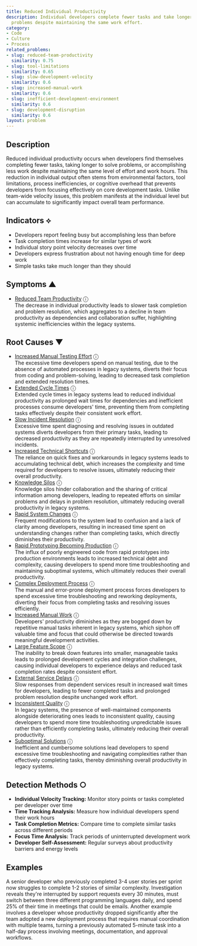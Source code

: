 ```yaml
---
title: Reduced Individual Productivity
description: Individual developers complete fewer tasks and take longer to resolve
  problems despite maintaining the same work effort.
category:
- Code
- Culture
- Process
related_problems:
- slug: reduced-team-productivity
  similarity: 0.75
- slug: tool-limitations
  similarity: 0.65
- slug: slow-development-velocity
  similarity: 0.6
- slug: increased-manual-work
  similarity: 0.6
- slug: inefficient-development-environment
  similarity: 0.6
- slug: development-disruption
  similarity: 0.6
layout: problem
---
```


## Description

Reduced individual productivity occurs when developers find themselves completing fewer tasks, taking longer to solve problems, or accomplishing less work despite maintaining the same level of effort and work hours. This reduction in individual output often stems from environmental factors, tool limitations, process inefficiencies, or cognitive overhead that prevents developers from focusing effectively on core development tasks. Unlike team-wide velocity issues, this problem manifests at the individual level but can accumulate to significantly impact overall team performance.


## Indicators ⟡

- Developers report feeling busy but accomplishing less than before
- Task completion times increase for similar types of work
- Individual story point velocity decreases over time
- Developers express frustration about not having enough time for deep work
- Simple tasks take much longer than they should


## Symptoms ▲

- [Reduced Team Productivity](reduced-team-productivity.md) <span class="info-tooltip" title="Confidence: 0.381, Strength: 0.761">ⓘ</span>
<br/>  The decrease in individual productivity leads to slower task completion and problem resolution, which aggregates to a decline in team productivity as dependencies and collaboration suffer, highlighting systemic inefficiencies within the legacy systems.

## Root Causes ▼

- [Increased Manual Testing Effort](increased-manual-testing-effort.md) <span class="info-tooltip" title="Confidence: 0.589, Strength: 0.875">ⓘ</span>
<br/>  The excessive time developers spend on manual testing, due to the absence of automated processes in legacy systems, diverts their focus from coding and problem-solving, leading to decreased task completion and extended resolution times.
- [Extended Cycle Times](extended-cycle-times.md) <span class="info-tooltip" title="Confidence: 0.454, Strength: 0.828">ⓘ</span>
<br/>  Extended cycle times in legacy systems lead to reduced individual productivity as prolonged wait times for dependencies and inefficient processes consume developers' time, preventing them from completing tasks effectively despite their consistent work effort.
- [Slow Incident Resolution](slow-incident-resolution.md) <span class="info-tooltip" title="Confidence: 0.405, Strength: 0.774">ⓘ</span>
<br/>  Excessive time spent diagnosing and resolving issues in outdated systems diverts developers from their primary tasks, leading to decreased productivity as they are repeatedly interrupted by unresolved incidents.
- [Increased Technical Shortcuts](increased-technical-shortcuts.md) <span class="info-tooltip" title="Confidence: 0.383, Strength: 0.643">ⓘ</span>
<br/>  The reliance on quick fixes and workarounds in legacy systems leads to accumulating technical debt, which increases the complexity and time required for developers to resolve issues, ultimately reducing their overall productivity.
- [Knowledge Silos](knowledge-silos.md) <span class="info-tooltip" title="Confidence: 0.380, Strength: 0.640">ⓘ</span>
<br/>  Knowledge silos hinder collaboration and the sharing of critical information among developers, leading to repeated efforts on similar problems and delays in problem resolution, ultimately reducing overall productivity in legacy systems.
- [Rapid System Changes](rapid-system-changes.md) <span class="info-tooltip" title="Confidence: 0.376, Strength: 0.655">ⓘ</span>
<br/>  Frequent modifications to the system lead to confusion and a lack of clarity among developers, resulting in increased time spent on understanding changes rather than completing tasks, which directly diminishes their productivity.
- [Rapid Prototyping Becoming Production](rapid-prototyping-becoming-production.md) <span class="info-tooltip" title="Confidence: 0.356, Strength: 0.675">ⓘ</span>
<br/>  The influx of poorly engineered code from rapid prototypes into production environments leads to increased technical debt and complexity, causing developers to spend more time troubleshooting and maintaining suboptimal systems, which ultimately reduces their overall productivity.
- [Complex Deployment Process](complex-deployment-process.md) <span class="info-tooltip" title="Confidence: 0.355, Strength: 0.761">ⓘ</span>
<br/>  The manual and error-prone deployment process forces developers to spend excessive time troubleshooting and reworking deployments, diverting their focus from completing tasks and resolving issues efficiently.
- [Increased Manual Work](increased-manual-work.md) <span class="info-tooltip" title="Confidence: 0.345, Strength: 0.723">ⓘ</span>
<br/>  Developers' productivity diminishes as they are bogged down by repetitive manual tasks inherent in legacy systems, which siphon off valuable time and focus that could otherwise be directed towards meaningful development activities.
- [Large Feature Scope](large-feature-scope.md) <span class="info-tooltip" title="Confidence: 0.331, Strength: 0.680">ⓘ</span>
<br/>  The inability to break down features into smaller, manageable tasks leads to prolonged development cycles and integration challenges, causing individual developers to experience delays and reduced task completion rates despite consistent effort.
- [External Service Delays](external-service-delays.md) <span class="info-tooltip" title="Confidence: 0.327, Strength: 0.887">ⓘ</span>
<br/>  Slow responses from dependent services result in increased wait times for developers, leading to fewer completed tasks and prolonged problem resolution despite unchanged work effort.
- [Inconsistent Quality](inconsistent-quality.md) <span class="info-tooltip" title="Confidence: 0.308, Strength: 0.582">ⓘ</span>
<br/>  In legacy systems, the presence of well-maintained components alongside deteriorating ones leads to inconsistent quality, causing developers to spend more time troubleshooting unpredictable issues rather than efficiently completing tasks, ultimately reducing their overall productivity.
- [Suboptimal Solutions](suboptimal-solutions.md) <span class="info-tooltip" title="Confidence: 0.305, Strength: 0.660">ⓘ</span>
<br/>  Inefficient and cumbersome solutions lead developers to spend excessive time troubleshooting and navigating complexities rather than effectively completing tasks, thereby diminishing overall productivity in legacy systems.

## Detection Methods ○

- **Individual Velocity Tracking:** Monitor story points or tasks completed per developer over time
- **Time Tracking Analysis:** Measure how individual developers spend their work hours
- **Task Completion Metrics:** Compare time to complete similar tasks across different periods
- **Focus Time Analysis:** Track periods of uninterrupted development work
- **Developer Self-Assessment:** Regular surveys about productivity barriers and energy levels


## Examples

A senior developer who previously completed 3-4 user stories per sprint now struggles to complete 1-2 stories of similar complexity. Investigation reveals they're interrupted by support requests every 30 minutes, must switch between three different programming languages daily, and spend 25% of their time in meetings that could be emails. Another example involves a developer whose productivity dropped significantly after the team adopted a new deployment process that requires manual coordination with multiple teams, turning a previously automated 5-minute task into a half-day process involving meetings, documentation, and approval workflows.
